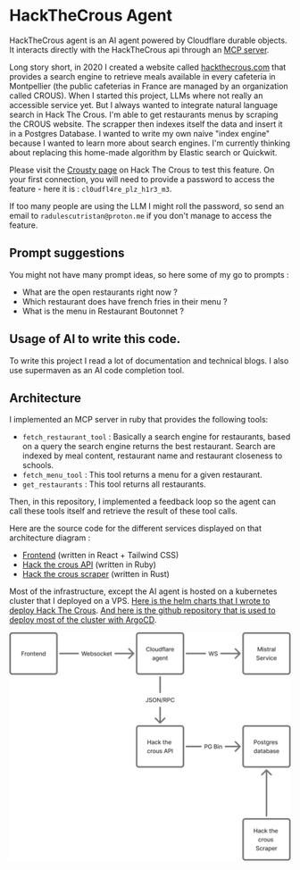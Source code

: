 # HackTheCrous Agent

HackTheCrous agent is an AI agent powered by Cloudflare durable objects.
It interacts directly with the HackTheCrous api through an [MCP server](https://modelcontextprotocol.io).

Long story short, in 2020 I created a website called [hackthecrous.com](https://hackthecrous.com) that provides a search engine
to retrieve meals available in every cafeteria in Montpellier (the public cafeterias in France are managed by an organization called CROUS).
When I started this project, LLMs where not really an accessible service yet. But I always wanted to integrate natural language search in Hack The Crous.
I'm able to get restaurants menus by scraping the CROUS website. The scrapper then indexes itself the data and insert it in a Postgres Database.
I wanted to write my own naive "index engine" because I wanted to learn more about search engines. I'm currently thinking about replacing this
home-made algorithm by Elastic search or Quickwit.

Please visit the [Crousty page](https://hackthecrous.com/crousty) on Hack The Crous to test this feature. On your first connection, you will need to provide
a password to access the feature - here it is : `cl0udfl4re_plz_h1r3_m3`.

If too many people are using the LLM I might roll the password, so send an email to `radulescutristan@proton.me` if you don't manage to access the feature.

## Prompt suggestions

You might not have many prompt ideas, so here some of my go to prompts : 

- What are the open restaurants right now ?
- Which restaurant does have french fries in their menu ?
- What is the menu in Restaurant Boutonnet ?


## Usage of AI to write this code.

To write this project I read a lot of documentation and technical blogs. I also use supermaven as an AI code completion tool.


## Architecture

I implemented an MCP server in ruby that provides the following tools:

- `fetch_restaurant_tool` : Basically a search engine for restaurants, based on a query the search engine returns the best restaurant. Search are indexed by meal content, restaurant name and restaurant closeness to schools.
- `fetch_menu_tool` : This tool returns a menu for a given restaurant.
- `get_restaurants` : This tool returns all restaurants.

Then, in this repository, I implemented a feedback loop so the agent can call these tools itself and retrieve the result of these tool calls.

Here are the source code for the different services displayed on that architecture diagram : 

- [Frontend](https://github.com/Courtcircuits/HackTheCrous.web) (written in React + Tailwind CSS)
- [Hack the crous API](https://github.com/Courtcircuits/HackTheCrous.api) (written in Ruby)
- [Hack the crous scraper](https://github.com/Courtcircuits/HackTheCrous.crawler) (written in Rust)

Most of the infrastructure, except the AI agent is hosted on a kubernetes cluster that I deployed on a VPS.
[Here is the helm charts that I wrote to deploy Hack The Crous](https://github.com/Courtcircuits/HackTheCrous.charts). 
[And here is the github repository that is used to deploy most of the cluster with ArgoCD](https://github.com/Courtcircuits/polytech-cluster/).

![image](./images/architecture.png)



